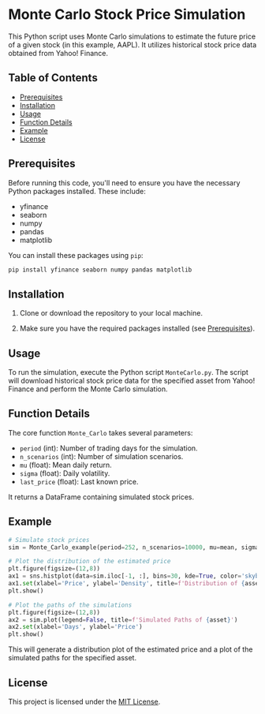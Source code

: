 # Monte Carlo Stock Price Simulation

This Python script uses Monte Carlo simulations to estimate the future price of a given stock (in this example, AAPL). It utilizes historical stock price data obtained from Yahoo! Finance.

## Table of Contents
- [Prerequisites](#prerequisites)
- [Installation](#installation)
- [Usage](#usage)
- [Function Details](#function-details)
- [Example](#example)
- [License](#license)

## Prerequisites

Before running this code, you'll need to ensure you have the necessary Python packages installed. These include:
- yfinance
- seaborn
- numpy
- pandas
- matplotlib

You can install these packages using `pip`:

```bash
pip install yfinance seaborn numpy pandas matplotlib
```

## Installation

1. Clone or download the repository to your local machine.

2. Make sure you have the required packages installed (see [Prerequisites](#prerequisites)).

## Usage

To run the simulation, execute the Python script `MonteCarlo.py`. The script will download historical stock price data for the specified asset from Yahoo! Finance and perform the Monte Carlo simulation.

## Function Details

The core function `Monte_Carlo` takes several parameters:

- `period` (int): Number of trading days for the simulation.
- `n_scenarios` (int): Number of simulation scenarios.
- `mu` (float): Mean daily return.
- `sigma` (float): Daily volatility.
- `last_price` (float): Last known price.

It returns a DataFrame containing simulated stock prices.

## Example

```python
# Simulate stock prices
sim = Monte_Carlo_example(period=252, n_scenarios=10000, mu=mean, sigma=vol, last_price=last_price)

# Plot the distribution of the estimated price
plt.figure(figsize=(12,8))
ax1 = sns.histplot(data=sim.iloc[-1, :], bins=30, kde=True, color='skyblue', stat='density')
ax1.set(xlabel='Price', ylabel='Density', title=f'Distribution of {asset} Estimated Price in 252 Days')
plt.show()

# Plot the paths of the simulations
plt.figure(figsize=(12,8))
ax2 = sim.plot(legend=False, title=f'Simulated Paths of {asset}')
ax2.set(xlabel='Days', ylabel='Price')
plt.show()
```

This will generate a distribution plot of the estimated price and a plot of the simulated paths for the specified asset.

## License

This project is licensed under the [MIT License](LICENSE).

